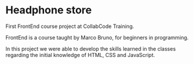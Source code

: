 # Headphone store 

First FrontEnd course project at CollabCode Training.

FrontEnd is a course taught by Marco Bruno, for beginners in programming.


In this project we were able to develop the skills learned in the classes regarding the initial knowledge of HTML, CSS and JavaScript.



